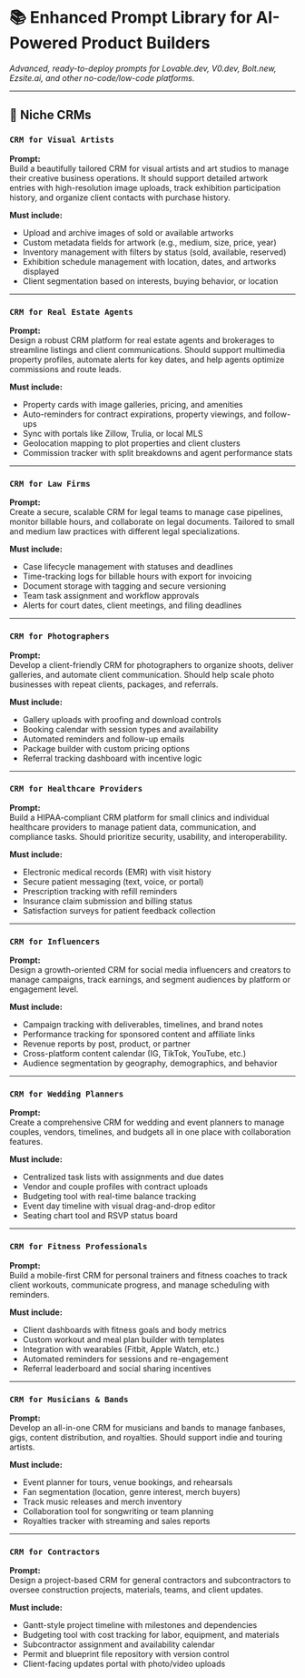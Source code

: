 # 📚 Enhanced Prompt Library for AI-Powered Product Builders  
_Advanced, ready-to-deploy prompts for Lovable.dev, V0.dev, Bolt.new, Ezsite.ai, and other no-code/low-code platforms._

---

## 🎨 Niche CRMs

### `CRM for Visual Artists`  
**Prompt:**  
Build a beautifully tailored CRM for visual artists and art studios to manage their creative business operations. It should support detailed artwork entries with high-resolution image uploads, track exhibition participation history, and organize client contacts with purchase history.  

**Must include:**  
- Upload and archive images of sold or available artworks  
- Custom metadata fields for artwork (e.g., medium, size, price, year)  
- Inventory management with filters by status (sold, available, reserved)  
- Exhibition schedule management with location, dates, and artworks displayed  
- Client segmentation based on interests, buying behavior, or location  

---

### `CRM for Real Estate Agents`  
**Prompt:**  
Design a robust CRM platform for real estate agents and brokerages to streamline listings and client communications. Should support multimedia property profiles, automate alerts for key dates, and help agents optimize commissions and route leads.  

**Must include:**  
- Property cards with image galleries, pricing, and amenities  
- Auto-reminders for contract expirations, property viewings, and follow-ups  
- Sync with portals like Zillow, Trulia, or local MLS  
- Geolocation mapping to plot properties and client clusters  
- Commission tracker with split breakdowns and agent performance stats  

---

### `CRM for Law Firms`  
**Prompt:**  
Create a secure, scalable CRM for legal teams to manage case pipelines, monitor billable hours, and collaborate on legal documents. Tailored to small and medium law practices with different legal specializations.  

**Must include:**  
- Case lifecycle management with statuses and deadlines  
- Time-tracking logs for billable hours with export for invoicing  
- Document storage with tagging and secure versioning  
- Team task assignment and workflow approvals  
- Alerts for court dates, client meetings, and filing deadlines  

---

### `CRM for Photographers`  
**Prompt:**  
Develop a client-friendly CRM for photographers to organize shoots, deliver galleries, and automate client communication. Should help scale photo businesses with repeat clients, packages, and referrals.  

**Must include:**  
- Gallery uploads with proofing and download controls  
- Booking calendar with session types and availability  
- Automated reminders and follow-up emails  
- Package builder with custom pricing options  
- Referral tracking dashboard with incentive logic  

---

### `CRM for Healthcare Providers`  
**Prompt:**  
Build a HIPAA-compliant CRM platform for small clinics and individual healthcare providers to manage patient data, communication, and compliance tasks. Should prioritize security, usability, and interoperability.  

**Must include:**  
- Electronic medical records (EMR) with visit history  
- Secure patient messaging (text, voice, or portal)  
- Prescription tracking with refill reminders  
- Insurance claim submission and billing status  
- Satisfaction surveys for patient feedback collection  

---

### `CRM for Influencers`  
**Prompt:**  
Design a growth-oriented CRM for social media influencers and creators to manage campaigns, track earnings, and segment audiences by platform or engagement level.  

**Must include:**  
- Campaign tracking with deliverables, timelines, and brand notes  
- Performance tracking for sponsored content and affiliate links  
- Revenue reports by post, product, or partner  
- Cross-platform content calendar (IG, TikTok, YouTube, etc.)  
- Audience segmentation by geography, demographics, and behavior  

---

### `CRM for Wedding Planners`  
**Prompt:**  
Create a comprehensive CRM for wedding and event planners to manage couples, vendors, timelines, and budgets all in one place with collaboration features.  

**Must include:**  
- Centralized task lists with assignments and due dates  
- Vendor and couple profiles with contract uploads  
- Budgeting tool with real-time balance tracking  
- Event day timeline with visual drag-and-drop editor  
- Seating chart tool and RSVP status board  

---

### `CRM for Fitness Professionals`  
**Prompt:**  
Build a mobile-first CRM for personal trainers and fitness coaches to track client workouts, communicate progress, and manage scheduling with reminders.  

**Must include:**  
- Client dashboards with fitness goals and body metrics  
- Custom workout and meal plan builder with templates  
- Integration with wearables (Fitbit, Apple Watch, etc.)  
- Automated reminders for sessions and re-engagement  
- Referral leaderboard and social sharing incentives  

---

### `CRM for Musicians & Bands`  
**Prompt:**  
Develop an all-in-one CRM for musicians and bands to manage fanbases, gigs, content distribution, and royalties. Should support indie and touring artists.  

**Must include:**  
- Event planner for tours, venue bookings, and rehearsals  
- Fan segmentation (location, genre interest, merch buyers)  
- Track music releases and merch inventory  
- Collaboration tool for songwriting or team planning  
- Royalties tracker with streaming and sales reports  

---

### `CRM for Contractors`  
**Prompt:**  
Design a project-based CRM for general contractors and subcontractors to oversee construction projects, materials, teams, and client updates.  

**Must include:**  
- Gantt-style project timeline with milestones and dependencies  
- Budgeting tool with cost tracking for labor, equipment, and materials  
- Subcontractor assignment and availability calendar  
- Permit and blueprint file repository with version control  
- Client-facing updates portal with photo/video uploads  
